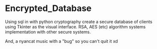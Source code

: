 # Encrypted_Database
Using sql in with python cryptography create a secure database of clients using Tkinter as the visual interface. RSA, AES (etc) algorithm systems implementation with other secure systems.

And, a nyancat music with a "bug" so you can't quit it xd
